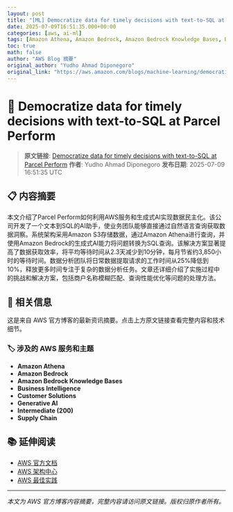 ```yaml
---
layout: post
title: "[ML] Democratize data for timely decisions with text-to-SQL at Parcel Perform"
date: 2025-07-09T16:51:35.000+00:00
categories: [aws, ai-ml]
tags: [Amazon Athena, Amazon Bedrock, Amazon Bedrock Knowledge Bases, Business Intelligence, Customer Solutions, Generative AI, Intermediate (200), Supply Chain]
toc: true
math: false
author: "AWS Blog 摘要"
original_author: "Yudho Ahmad Diponegoro"
original_link: "https://aws.amazon.com/blogs/machine-learning/democratize-data-for-timely-decisions-with-text-to-sql-at-parcel-perform/"
---
```


# 🤖 Democratize data for timely decisions with text-to-SQL at Parcel Perform

> **原文链接**: [Democratize data for timely decisions with text-to-SQL at Parcel Perform](https://aws.amazon.com/blogs/machine-learning/democratize-data-for-timely-decisions-with-text-to-sql-at-parcel-perform/)
> **作者**: Yudho Ahmad Diponegoro
> **发布日期**: 2025-07-09 16:51:35 UTC

## 📋 内容摘要

本文介绍了Parcel Perform如何利用AWS服务和生成式AI实现数据民主化。该公司开发了一个文本到SQL的AI助手，使业务团队能够直接通过自然语言查询获取数据洞察。系统架构采用Amazon S3存储数据，通过Amazon Athena进行查询，并使用Amazon Bedrock的生成式AI能力将问题转换为SQL查询。该解决方案显著提高了数据获取效率，将平均等待时间从2.3天减少到10分钟，每月节省约3,850小时的等待时间。数据分析团队将日常数据提取请求的工作时间从25%降低到10%，释放更多时间专注于复杂的数据分析任务。文章还详细介绍了实施过程中的挑战和解决方案，包括商户名称模糊匹配、查询性能优化等问题的处理方法。

## 🔗 相关信息

这是来自 AWS 官方博客的最新资讯摘要。点击上方原文链接查看完整内容和技术细节。

### 🏷️ 涉及的 AWS 服务和主题

- **Amazon Athena**
- **Amazon Bedrock**
- **Amazon Bedrock Knowledge Bases**
- **Business Intelligence**
- **Customer Solutions**
- **Generative AI**
- **Intermediate (200)**
- **Supply Chain**

## 📚 延伸阅读

- [AWS 官方文档](https://docs.aws.amazon.com/)
- [AWS 架构中心](https://aws.amazon.com/architecture/)
- [AWS 最佳实践](https://aws.amazon.com/architecture/well-architected/)

---

*本文为 AWS 官方博客内容摘要，完整内容请访问原文链接。版权归原作者所有。*